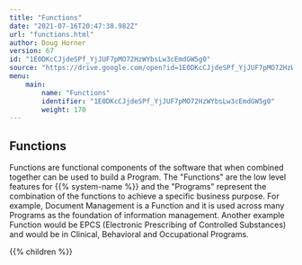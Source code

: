 ```yaml
---
title: "Functions"
date: "2021-07-16T20:47:38.982Z"
url: "functions.html"
author: Doug Horner
version: 67
id: "1E0DKcCJjdeSPf_YjJUF7pMO72HzWYbsLw3cEmdGW5g0"
source: "https://drive.google.com/open?id=1E0DKcCJjdeSPf_YjJUF7pMO72HzWYbsLw3cEmdGW5g0"
menu:
    main:
        name: "Functions"
        identifier: "1E0DKcCJjdeSPf_YjJUF7pMO72HzWYbsLw3cEmdGW5g0"
        weight: 170
---
```

## Functions

Functions are functional components of the software that when combined together can be used to build a Program.  The "Functions" are the low level features for {{% system-name %}} and the "Programs" represent the combination of the functions to achieve a specific business purpose.  For example, Document Management is a Function and it is used across many Programs as the foundation of information management.  Another example Function would be EPCS (Electronic Prescribing of Controlled Substances) and would be in Clinical, Behavioral and Occupational Programs.  



{{% children %}}

